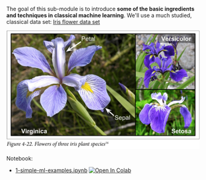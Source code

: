 The goal of this sub-module is to introduce **some of the basic ingredients and techniques in classical machine learning**.
We'll use a much studied, classical data set: [Iris flower data set](https://archive.ics.uci.edu/ml/datasets/iris)

<img src="https://github.com/MMIV-ML/HVL-RAD230/blob/main/1-Kunstig-intelligens-og-beregningsorientert-medisin/assets/iris.png?raw=true" width="800">

Notebook:

- [1-simple-ml-examples.ipynb](https://nbviewer.org/github/MMIV-ML/HVL-RAD230/blob/main/1-Kunstig-intelligens-og-beregningsorientert-medisin/1-simple-ml-examples.ipynb) <a href="https://colab.research.google.com/github/MMIV-ML/HVL-RAD230/blob/master/1-Kunstig-intelligens-og-beregningsorientert-medisin/1-simple-ml-examples.ipynb">
  <img src="https://colab.research.google.com/assets/colab-badge.svg" alt="Open In Colab"/>
</a>

